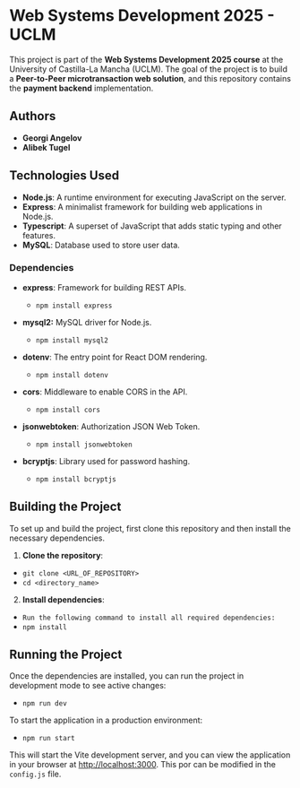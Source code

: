 # Web Systems Development 2025 - UCLM

This project is part of the **Web Systems Development 2025 course** at the University of Castilla-La Mancha (UCLM). The goal of the project is to build a **Peer-to-Peer microtransaction web solution**, and this repository contains the **payment backend** implementation.

## Authors

- **Georgi Angelov**
- **Alibek Tugel**


## Technologies Used

- **Node.js**: A runtime environment for executing JavaScript on the server.
- **Express**: A minimalist framework for building web applications in Node.js.
- **Typescript**: A superset of JavaScript that adds static typing and other features.
- **MySQL**: Database used to store user data.


### Dependencies

- **express**: Framework for building REST APIs.
  - `npm install express`

- **mysql2:** MySQL driver for Node.js.
  - `npm install mysql2`

- **dotenv**: The entry point for React DOM rendering.
  - `npm install dotenv`

- **cors**: Middleware to enable CORS in the API.
  - `npm install cors`

- **jsonwebtoken**: Authorization JSON Web Token.
  - `npm install jsonwebtoken`

- **bcryptjs**: Library used for password hashing.
  - `npm install bcryptjs` 
  

## Building the Project
To set up and build the project, first clone this repository and then install the necessary dependencies.

1. **Clone the repository**:
  - `git clone <URL_OF_REPOSITORY>`
  - `cd <directory_name>`

2. **Install dependencies**:  
  - `Run the following command to install all required dependencies:`
  - `npm install`


## Running the Project

Once the dependencies are installed, you can run the project in development mode to see active changes:
  - `npm run dev`

To start the application in a production environment:
  - `npm run start`


This will start the Vite development server, and you can view the application in your browser at [http://localhost:3000](http://localhost:3000).
This por can be modified in the `config.js` file.
